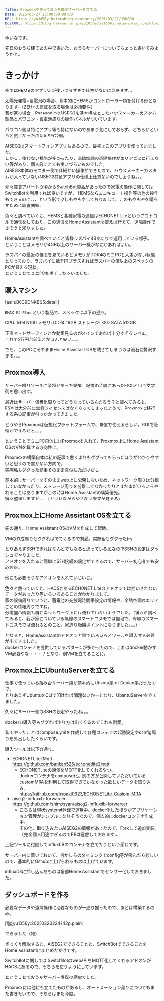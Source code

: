 ```yaml
---
Title: Proxmoxを使っておうち管理サーバーを立てる
Date: 2025-03-27T13:00:00+09:00
URL: https://yu1056y.hatenablog.com/entry/2025/03/27/130000
EditURL: https://blog.hatena.ne.jp/yu1056y/yu1056y.hatenablog.com/atom/entry/6802418398337018893
---
```


ゆいなです。

先日のおうち建てたの中で書いた、おうちサーバーについてちょっと書いてみようかと。

# きっかけ

全てはHEMSのアプリUIが使いづらすぎて仕方がないに尽きます...

太陽光発電+蓄電池の場合、基本的にHEMSかコントローラー類を付ける形となります。（ZEH+の認証を取る場合は必須要件）  
我が家の場合、PanasonicのAISEG2を基本構成としたハウスメーカーカスタム製品とパワコン・蓄電池周りの操作パネルがついています。

パワコン側は特にアプリ等も特にないのであまり気にしておらず、どちらかというと気になったのはAISEG2側。

AISEG2はスマートフォンアプリもあるので、最初はこのアプリを使っていました。  
しかし、使わない機能が多かったり、全館空調の遠隔操作がエリアごとに行えない等があり、個人的にとても使いづらいものでした。  
AISEG2本体のモニター側では細かい操作ができたので、ハウスメーカーカスタムが入っていないAISEG2共通アプリの仕様上仕方ないのでしょうね。。。

元々賃貸アパートの頃からSwitchBot製品があったので家電の操作に関してはSwitchBotを利用すれば良いですが、
HEMSならエコキュート操作等の他の操作もできるのに、、、という形で少しもやもやしておりまして、このもやもやを晴らすために調査開始。

色々と調べていくと、HEMSと各種家電の通信はECHONET Liteというプロトコルで通信をしており、この通信をHome Assistantを使えば行えて、遠隔操作できそうと知りました。

HomeAssistantを調べていくと皆様ラズパイ4Bあたりで運用している様子。  
ということはメモリが4GB以上のサーバー機がなにかあればよい。

ラズパイの最近の値段を見ているとメモリがDDR4のミニPCと大差がない状態となっており、ラズパイに数千円プラスすればラズパイの倍以上のスペックのPCが買える現状。  
ということでミニPCをポチっちゃいました。

## 購入マシン

[asin:B0C9DNKBQ5:detail]

`BMAX B4 Plus` という製品で、スペックは以下の通り。

CPU: Intel N100
メモリ: DDR4 16GB
ストレージ: SSD SATA 512GB

正直ネットサーフィンとか動画見るのがメインであれば十分すぎるレベル。  
これで2万円台前半とかほんと安い。。。

でも、このPCにそのままHome Assistant OSを載せてしまうのは流石に贅沢すぎる。。。

## Proxmox導入

サーバー機リソースに余裕があった結果、記憶の片隅にあったESXiという文字列を思い出す。

最近はサーバー仮想化周りってどうなっているんだろう？と調べてみると、  
ESXiは大分前に無償ライセンスはなくなってしまったようで、Proxmoxに移行する系の記事が引っかかってきました。

どうやらProxmoxは仮想化プラットフォームで、無償で使えるらしい。GUIで管理ができるだと。。。

ということでミニPC自体にはProxmoxを入れて、Proxmox上にHome Assistant OSのVMを載せる方向性に。

Proxmoxの構築自体は私の記事で書くよりもググってもらったほうがわかりやすいと思うので書かない方向で。  
~~実際私もググった記事そのまま真似しただけだし~~

基本的にサーバーをそのままweb上に公開しないため、ネットワーク周りは分離していなかったり、ストレージ周りを分離してなかったりとまだまだいろいろやれることはありますがこの時はHome Assistantの構築優先。  
後々整理しますか、、、（といいながらやらない未来が見える）

## Proxmox上にHome Assistant OSを立てる

先の通り、Home Assistant OSのVMを作成して起動。

VMの作成周りもググればでてくるので割愛。~~実際私もググった(ry~~

とりあえずSSHできればなんとでもなると思っている民なのでSSHの設定はダッシュでやりました。  
アドオンを入れると簡単にSSH接続の設定ができるので、サーバー初心者でも安心設計。

他にも必要そうなアドオンを入れていじいじ。

色々と触っていくと、HACSにあるECHONET Liteのアドオンでは拾いきれないデータがあったり等いろいろあることがわかりまして。  
家の設備周りでいうと、蓄電池の充放電時間帯設定の情報や、全館空調のエリアごとの情報周りですね。  
分電盤の情報も特にネットワーク上には流れていないようでした。（後から調べてみると、我が家についている無線のスマートコスモでは無理で、有線のスマートコスモでば流れるとのこと。家造り後悔ポイントになりました。。。）

となると、HomeAssistantのアドオンと別でいろいろとツールを導入する必要が出てきました。  
dockerコンテナを提供しているパターンが多かったので、これはdocker動かすVM必要やな・・・？となり、別VMを立てることに。

## Proxmox上にUbuntuServerを立てる

仕事で使っている踏み台サーバー類が基本的にUbuntu系 or Debian系だったので、  
とりあえずUbuntuをCLIで叩ければ問題ないかーとなり、UbuntuServerを立てました。

久々にサーバー側のSSHの設定やったわ。。。

dockerの導入等もググればやり方は出てくるのでこれも割愛。

私でやったことはcompose.ymlを作成して各種コンテナの起動設定やconfig周りを外出ししたくらいです。

導入ツールは以下の通り。

- ECHONETLite2Mqtt  
  <https://github.com/banban525/echonetlite2mqtt>
  - ECHONETLiteの通信をMQTT化してくれるやつ。  
    dockerコンテナをcompose化。別の方が公開していただいているcustomMRAを利用して取得できていなかった欲しいデータを取り込み。  
    <https://github.com/hiroaki0923/ECHONETLite-Custom-MRA>
- aiseg2-influxdb-forwarder  
  <https://github.com/shimosyan/aiseg2-influxdb-forwarder>
  - こちらは現状systemd登録で運用中。docker化したほうがアプリケーション管理がシンプルになりそうなので、個人的にdockerコンテナ作成中。  
    その他、取り込みたいAISEG2の情報があったので、Forkして追加実装。（完全個人用途すぎるのでPRは遠慮しておきます...

上記ツールに付随してinfluxDBのコンテナを立てたりという感じです。

サーバー内に置いておいて、何かしらのタイミングでconfig等が飛んだら悲しいので、基本的にGithubに上げられるものは上げています。

influxDBに押し込んだものは全部Home Assistantでセンサー化しておきました。

## ダッシュボードを作る

必要なデータや遠隔操作に必要なものが一通り揃ったので、あとは構築するのみ。

[f:id:yu1056y:20250320224242p:plain]

できました（雑）

ざっくり解説すると、AISEG2でできることと、SwitchBotでできることをHome Assistantにまとめただけです。

SwitchBotに関しては SwitchBotのwebAPIをMQTT化してくれるアドオンがHACSにあるので、そちらを使うようにしています。

ということでおうちサーバー爆誕の歴史でした。

Proxmoxには他にも立てたものがあるし、オートメーション周りについてもまた書きたいので、そちらはまた今度。
